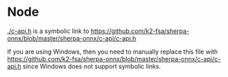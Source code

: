 # Node

[./c-api.h](./c-api.h) is a symbolic link to
https://github.com/k2-fsa/sherpa-onnx/blob/master/sherpa-onnx/c-api/c-api.h

If you are using Windows, then you need to manually replace this file with
https://github.com/k2-fsa/sherpa-onnx/blob/master/sherpa-onnx/c-api/c-api.h
since Windows does not support symbolic links.
